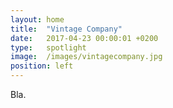 ```yaml
---
layout: home
title:  "Vintage Company"
date:   2017-04-23 00:00:01 +0200
type:   spotlight
image:  /images/vintagecompany.jpg
position: left
---
```


Bla.
